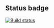 ## Status badge
[![Build status](https://ci.appveyor.com/api/projects/status/bttbw0ndaeq8ertm?svg=true)](https://ci.appveyor.com/project/wee-owl/typescript-task)
